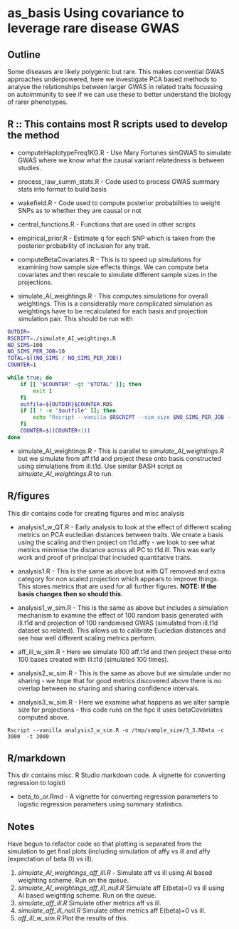# as_basis Using covariance to leverage rare disease GWAS

## Outline

Some diseases are likely polygenic but rare. This makes convential GWAS approaches underpowered, here we investigate PCA based methods to analyse the relationships between larger GWAS in related traits focussing on autoimmunity to see if we can use these to better understand the biology of rarer phenotypes.

## R :: This contains most R scripts used to develop the method

- computeHaplotypeFreq1KG.R - Use Mary Fortunes simGWAS to simulate GWAS where we know what the causal variant relatedness is between studies.

- process_raw_summ_stats.R - Code used to process GWAS summary stats into format to build basis

- wakefield.R -  Code used to compute posterior probabilities to weight SNPs as to whether they are causal or not

- central_functions.R - Functions that are used in other scripts

- empirical_prior.R - Estimate q for each SNP which is taken from the posterior probability of inclusion for any trait.

- computeBetaCovariates.R - This is to speed up simulations for examining how sample size effects things. We can compute beta covariates and then rescale to simulate different sample sizes in the projections.

- simulate_AI_weightings.R - This computes simulations for overall weightings. This is a considerably more complicated simulation as weightings have to be recalculated for each basis and projection simulation pair. This should be run with

```bash
OUTDIR=
RSCRIPT=./simulate_AI_weightings.R
NO_SIMS=100
NO_SIMS_PER_JOB=10
TOTAL=$((NO_SIMS / NO_SIMS_PER_JOB))
COUNTER=1

while true; do
	if [[ "$COUNTER" -gt "$TOTAL" ]]; then
		exit 1
	fi
	outfile=${OUTDIR}$COUNTER.RDS
	if [[ ! -e "$outfile" ]]; then
		echo "Rscript --vanilla $RSCRIPT --sim_size $NO_SIMS_PER_JOB --out ${OUTDIR}$COUNTER.RDS"
	fi
	COUNTER=$((COUNTER+1))
done
```

- simulate_AI_weightings.R - This is parallel to *simulate_AI_weightings.R* but we simulate from aff.t1d and project these onto basis constructed using simulations from ill.t1d. Use similar BASH script as *simulate_AI_weightings.R* to run.


## R/figures

This dir contains code for creating figures and misc analysis

- analysis1_w_QT.R - Early analysis to look at the effect of different scaling metrics on PCA eucledian distances between traits. We create a basis using the scaling and then project on t1d.affy - we look to see what metrics minimise the distance across all PC to t1d.ill. This was early work and proof of principal that included quantitative traits.

- analysis1.R - This is the same as above but with QT removed and extra category for non scaled projection which appears to improve things. This stores metrics that are used for all further figures. **NOTE: If the basis changes then so should this**.

- analysis1_w_sim.R - This is the same as above but includes a simulation mechanism to examine the effect of 100 random basis generated with ill.t1d and projection of 100 randomised GWAS (simulated from ill.t1d dataset so related). This allows us to calibrate Eucledian distances and see how well different scaling metrics perform.

- aff_ill_w_sim.R - Here we simulate 100 aff.t1d and then project these onto  100 bases created with ill.t1d (simulated 100 times).

- analysis2_w_sim.R - This is the same as above but we simulate under no sharing - we hope that for good metrics discovered above there is no overlap between no sharing and sharing confidence intervals.

- analysis3_w_sim.R - Here we examine what happens as we alter sample size for projections - this code runs on the hpc it uses betaCovariates computed above.

`Rscript --vanilla analysis3_w_sim.R -o /tmp/sample_size/3_3.RData -c 3000  -t 3000`

## R/markdown

This dir contains misc. R Studio markdown code. A vignette for converting regression to logisti

- beta_to_or.Rmd -  A vignette for converting regression parameters to logistic regression parameters using summary statistics.

## Notes

Have begun to refactor code so that plotting is separated from the simulation to get final plots (including simulation of affy vs ill and affy (expectation of beta 0) vs ill).

1. *simulate_AI_weightings_aff_ill.R* - Simulate aff vs ill using AI based weighting scheme. Run on the queue.
2. *simulate_AI_weightings_aff_ill_null.R* Simulate aff E(beta)=0 vs ill using AI based weighting scheme. Run on the queue.
3. *simulate_aff_ill.R* Simulate other metrics aff vs ill.
4. *simulate_aff_ill_null.R* Simulate other metrics aff E(beta)=0 vs ill.
5. *aff_ill_w_sim.R* Plot the results of this.
